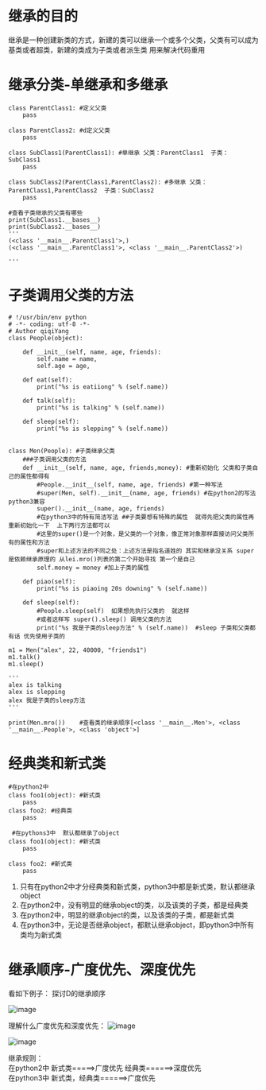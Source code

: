 # 继承的目的
继承是一种创建新类的方式，新建的类可以继承一个或多个父类，父类有可以成为基类或者超类，新建的类成为子类或者派生类  用来解决代码重用
# 继承分类-单继承和多继承
```
class ParentClass1: #定义父类
    pass

class ParentClass2: #d定义父类
    pass

class SubClass1(ParentClass1): #单继承 父类：ParentClass1  子类：SubClass1
    pass

class SubClass2(ParentClass1,ParentClass2): #多继承 父类：ParentClass1,ParentClass2  子类：SubClass2
    pass
       
#查看子类继承的父类有哪些
print(SubClass1.__bases__)
print(SubClass2.__bases__)
'''
(<class '__main__.ParentClass1'>,)
(<class '__main__.ParentClass1'>, <class '__main__.ParentClass2'>)

'''
```
# 子类调用父类的方法
```
# !/usr/bin/env python
# -*- coding: utf-8 -*-
# Author qiqiYang
class People(object):

    def __init__(self, name, age, friends):
        self.name = name,
        self.age = age,

    def eat(self):
        print("%s is eatiiong" % (self.name))

    def talk(self):
        print("%s is talking" % (self.name))

    def sleep(self):
        print("%s is slepping" % (self.name))


class Men(People): #子类继承父类
    ###子类调用父类的方法
    def __init__(self, name, age, friends,money): #重新初始化 父类和子类自己的属性都得有
        #People.__init__(self, name, age, friends) #第一种写法
        #super(Men, self).__init__(name, age, friends) #在python2的写法 python3兼容
        super().__init__(name, age, friends) 
        #在python3中的特有简洁写法 ##子类要想有特殊的属性  就得先把父类的属性再重新初始化一下  上下两行方法都可以
        #这里的super()是一个对象，是父类的一个对象，像正常对象那样直接访问父类所有的属性和方法
        #super和上述方法的不同之处：上述方法是指名道姓的 其实和继承没关系 super是依赖继承原理的 从lei.mro()列表的第二个开始寻找 第一个是自己
        self.money = money #加上子类的属性

    def piao(self):
        print("%s is piaoing 20s downing" % (self.name))

    def sleep(self):
        #People.sleep(self)  如果想先执行父类的  就这样 
        #或者这样写 super().sleep() 调用父类的方法
        print("%s 我是子类的sleep方法" % (self.name))  #sleep 子类和父类都有话 优先使用子类的

m1 = Men("alex", 22, 40000, "friends1")
m1.talk()
m1.sleep()

'''
alex is talking
alex is slepping
alex 我是子类的sleep方法
'''

print(Men.mro())    #查看类的继承顺序[<class '__main__.Men'>, <class '__main__.People'>, <class 'object'>] 
```
# 经典类和新式类
```
#在python2中
class foo1(object): #新式类
    pass
class foo2: #经典类
    pass
    
 #在pythons3中  默认都继承了object
class foo1(object): #新式类
    pass

class foo2: #新式类 
    pass
```
1. 只有在python2中才分经典类和新式类，python3中都是新式类，默认都继承object  
2. 在python2中，没有明显的继承object的类，以及该类的子类，都是经典类  
3. 在python2中，明显的继承object的类，以及该类的子类，都是新式类  
4. 在python3中，无论是否继承object，都默认继承object，即python3中所有类均为新式类  
# 继承顺序-广度优先、深度优先
看如下例子：
探讨D的继承顺序 

![image](4FD796D98A1F43D1B58CE6FAE8E5593E)

理解什么广度优先和深度优先：
![image](8026FE776BEA4C258441A65648A677D7)

![image](57F276F3A2BF492A9B73D3D198B9098E)

继承规则：  
在python2中 新式类=====>广度优先  经典类======>深度优先       
在python3中 新式类，经典类======>广度优先